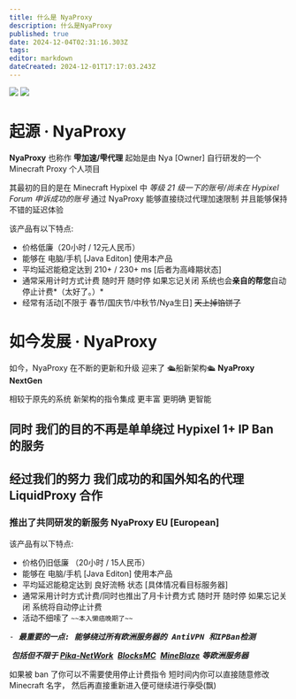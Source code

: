 ```yaml
---
title: 什么是 NyaProxy
description: 什么是NyaProxy
published: true
date: 2024-12-04T02:31:16.303Z
tags: 
editor: markdown
dateCreated: 2024-12-01T17:17:03.243Z
---
```


![](https://img.shields.io/badge/Fisunia_Faint-pink?style=for-the-badge&label=Writer) ![](https://img.shields.io/badge/juice-orange?style=for-the-badge&label=Writer)
# 起源 · NyaProxy

**NyaProxy** 也称作 **雫加速/雫代理** 起始是由 Nya \[Owner\] 自行研发的一个Minecraft Proxy 个人项目

其最初的目的是在 Minecraft Hypixel 中 _等级 21 级一下的账号/尚未在 Hypixel Forum 申诉成功的账号_ 通过 NyaProxy 能够直接绕过代理加速限制 并且能够保持不错的延迟体验

该产品有以下特点:

-   价格低廉（20小时 / 12元人民币）
-   能够在 电脑/手机 \[Java Editon\] 使用本产品
-   平均延迟能稳定达到 210+ / 230+ ms \[后者为高峰期状态\]
-   通常采用计时方式计费 随时开 随时停 如果忘记关闭 系统也会**亲自的帮您**自动停止计费*（太好了。）*
-   经常有活动\[不限于 春节/国庆节/中秋节/Nya生日\] ~~天上掉馅饼了~~

# 如今发展 · NyaProxy

如今，NyaProxy 在不断的更新和升级 迎来了 🛳船新架构🛳 **NyaProxy NextGen**

相较于原先的系统 新架构的指令集成 更丰富 更明确 更智能 

## 同时 我们的目的不再是单单绕过 Hypixel 1+ IP Ban 的服务

## 经过我们的努力 我们成功的和国外知名的代理 LiquidProxy 合作

### **推出了共同研发的新服务 NyaProxy EU \[European\]**

该产品有以下特点:

-   价格仍旧低廉 （20小时 / 15人民币）
-   能够在 电脑/手机 \[Java Editon\] 使用本产品
-   平均延迟能稳定达到 良好流畅 状态 \[具体情况看目标服务器\]
-   通常采用计时方式计费/同时也推出了月卡计费方式 随时开 随时停 如果忘记关闭 系统将自动停止计费
-   活动不细嗦了 `~~本入懒癌晚期了~~`

<kbd>-   **_最重要的一点: 能够绕过所有_****_欧洲_****_服务器的 AntiVPN 和IPBan检测_**</kbd>

 **_包括但不限于_** [**_Pika-NetWork_**](https://pika-network.net/)  [**_BlocksMC_**](https://blocksmc.com/)  [**_MineBlaze_**](https://mineblaze.net/) **_等欧洲服务器_**

如果被 ban 了你可以不需要使用停止计费指令 短时间内你可以直接随意修改 Minecraft 名字， 然后再直接重新进入便可继续进行~~享受~~(飘)
